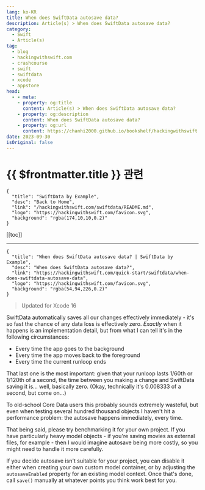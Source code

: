 ```yaml
---
lang: ko-KR
title: When does SwiftData autosave data?
description: Article(s) > When does SwiftData autosave data?
category:
  - Swift
  - Article(s)
tag: 
  - blog
  - hackingwithswift.com
  - crashcourse
  - swift
  - swiftdata
  - xcode
  - appstore
head:
  - - meta:
    - property: og:title
      content: Article(s) > When does SwiftData autosave data?
    - property: og:description
      content: When does SwiftData autosave data?
    - property: og:url
      content: https://chanhi2000.github.io/bookshelf/hackingwithswift.com/when-does-swiftdata-autosave-data.html
date: 2023-09-30
isOriginal: false
---
```


# {{ $frontmatter.title }} 관련

```component VPCard
{
  "title": "SwiftData by Example",
  "desc": "Back to Home",
  "link": "/hackingwithswift.com/swiftdata/README.md",
  "logo": "https://hackingwithswift.com/favicon.svg",
  "background": "rgba(174,10,10,0.2)"
}
```

[[toc]]

---

```component VPCard
{
  "title": "When does SwiftData autosave data? | SwiftData by Example",
  "desc": "When does SwiftData autosave data?",
  "link": "https://hackingwithswift.com/quick-start/swiftdata/when-does-swiftdata-autosave-data", 
  "logo": "https://hackingwithswift.com/favicon.svg",
  "background": "rgba(54,94,226,0.2)"
}
```

> Updated for Xcode 16

SwiftData automatically saves all our changes effectively immediately - it's so fast the chance of any data loss is effectively zero. *Exactly* when it happens is an implementation detail, but from what I can tell it's in the following circumstances:

- Every time the app goes to the background
- Every time the app moves back to the foreground
- Every time the current runloop ends

That last one is the most important: given that your runloop lasts 1/60th or 1/120th of a second, the time between you making a change and SwiftData saving it is… well, basically zero. (Okay, technically it's 0.008333 of a second, but come on…)

To old-school Core Data users this probably sounds extremely wasteful, but even when testing several hundred thousand objects I haven't hit a performance problem: the autosave happens immediately, every time.

That being said, please try benchmarking it for your own project. If you have particularly heavy model objects - if you're saving movies as external files, for example - then I would imagine autosave being more costly, so you might need to handle it more carefully.

If you decide autosave isn't suitable for your project, you can disable it either when creating your own custom model container, or by adjusting the `autosaveEnabled` property for an existing model context. Once that's done, call `save()` manually at whatever points you think work best for you.

